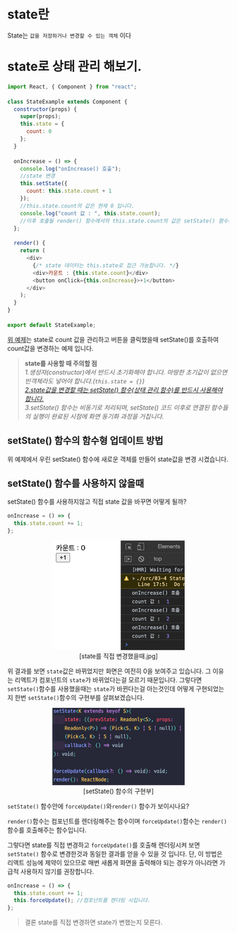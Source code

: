 # state란

State는 `값을 저장하거나 변경할 수 있는 객체` 이다

# state로 상태 관리 해보기.

```javascript
import React, { Component } from "react";

class StateExample extends Component {
  constructor(props) {
    super(props);
    this.state = {
      count: 0
    };
  }

  onIncrease = () => {
    console.log("onIncrease() 호출");
    //state 변경
    this.setState({
      count: this.state.count + 1
    });
    //this.state.count의 값은 현재 0 입니다.
    console.log("count 값 : ", this.state.count);
    //이후 호출될 render() 함수에서의 this.state.count의 값은 setState() 함수가 호출된 이후의 결과값 입니다.
  };

  render() {
    return (
      <div>
        {/* state 데이터는 this.state로 접근 가능합니다. */}
        <div>카운트 : {this.state.count}</div>
        <button onClick={this.onIncrease}>+1</button>
      </div>
    );
  }
}

export default StateExample;
```

[위 예제](./StateExample.js)는 state로 count 값을 관리하고 버튼을 클릭했을때 setState()를 호출하여 count값을 변경하는 예제 입니다.

> **state를 사용할 때 주의할 점**  
> _1.생성자(constructor)에서 반드시 초기화해야 합니다. 마땅한 초기값이 없으면 빈객체라도 넣어야 합니다.(`this.state = {}`)  
> [2.state값을 변경할 때는 setState() 함수(상태 관리 함수)를 반드시 사용해야 합니다.](<##-setState()-함수를-사용하지-않을때>)  
> 3.setState() 함수는 비동기로 처리되며, setState() 코드 이후로 연결된 함수들의 실행이 완료된 시점에 화면 동기화 과정을 거칩니다._

## setState() 함수의 함수형 업데이트 방법

위 예제에서 우린 setState() 함수에 새로운 객체를 만들어 state값을 변경 시켰습니다.

## setState() 함수를 사용하지 않을때

setState() 함수를 사용하지않고 직접 state 값을 바꾸면 어떻게 될까?

```javascript
onIncrease = () => {
  this.state.count += 1;
};
```

<center><img src="./image1.png"  width="300px" ></center>
<center>[state를 직접 변경했을때.jpg]</center>

위 결과를 보면 `state`값은 바뀌었지만 화면은 여전히 0을 보여주고 있습니다. 그 이유는 리액트가 컴포넌트의 `state`가 바뀌었다는걸 모르기 때문입니다.
그렇다면 `setState()`함수를 사용했을때는 `state`가 바뀐다는걸 아는것인데 어떻게 구현되었는지 한번 `setState()`함수의 구현부를 살펴보겠습니다.

<center><img src="./image2.png"  width="300px" ></center>
<center>[setState() 함수의 구현부]</center>

`setState()` 함수안에 `forceUpdate()`와`render()` 함수가 보이시나요?

`render()`함수는 컴포넌트를 렌더링해주는 함수이며 `forceUpdate()`함수는 `render()`함수를 호출해주는 함수입니다.

그렇다면 state를 직접 변경하고 `forceUpdate()`를 호출해 렌더링시켜 보면 `setState()` 함수로 변경한것과 동일한 결과를 얻을 수 있을 것 입니다. 단, 이 방법은 리액트 성능에 제약이 있으므로 매번 새롭게 화면을 출력해야 되는 경우가 아니라면 가급적 사용하지 않기를 권장합니다.

```javascript
onIncrease = () => {
  this.state.count += 1;
  this.forceUpdate(); //컴포넌트를 렌더링 시킵니다.
};
```

> 결론 state를 직접 변경하면 state가 변했는지 모른다.
